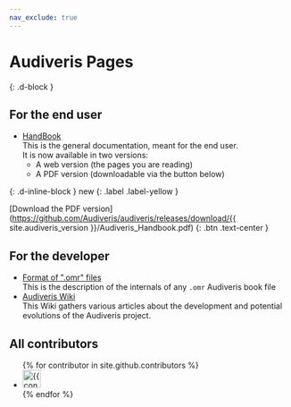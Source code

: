 ```yaml
---
nav_exclude: true
---
```

# Audiveris Pages
{: .d-block }

## For the end user

- [HandBook]  
This is the general documentation, meant for the end user.  
It is now available in two versions:
    - A web version (the pages you are reading)
    - A PDF version (downloadable via the button below)

{: .d-inline-block }
new
{: .label .label-yellow }

[Download the PDF version](https://github.com/Audiveris/audiveris/releases/download/{{ site.audiveris_version }}/Audiveris_Handbook.pdf)
{: .btn .text-center }

## For the developer
- [Format of ".omr" files]  
This is the description of the internals of any ``.omr`` Audiveris book file
- [Audiveris Wiki]  
This Wiki gathers various articles about the development and potential evolutions of the Audiveris project.

## All contributors

<ul class="list-style-none">
{% for contributor in site.github.contributors %}
  <li class="d-inline-block mr-1">
     <a href="{{ contributor.html_url }}"><img src="{{ contributor.avatar_url }}" width="32" height="32" alt="{{ contributor.login }}"></a>
  </li>
{% endfor %}
</ul>


[Audiveris Wiki]:           https://github.com/Audiveris/audiveris/wiki
[Format of ".omr" files]:   ./_pages/reference/outputs/omr
[HandBook]:                 ./_pages/handbook

